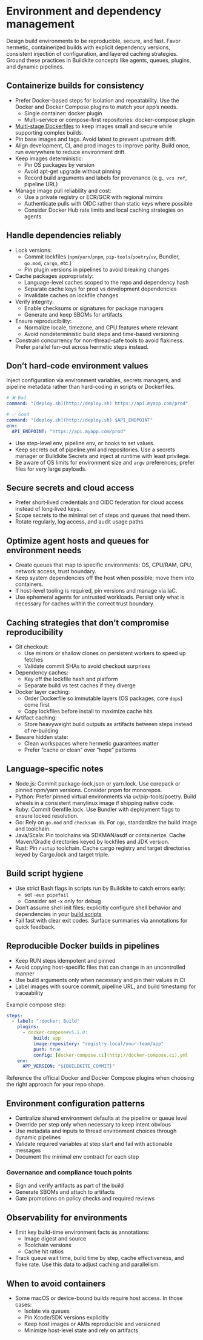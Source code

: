 # Environment and dependency management

Design build environments to be reproducible, secure, and fast. Favor hermetic, containerized builds with explicit dependency versions, consistent injection of configuration, and layered caching strategies. Ground these practices in Buildkite concepts like agents, queues, plugins, and dynamic pipelines.

## Containerize builds for consistency

- Prefer Docker-based steps for isolation and repeatability. Use the Docker and Docker Compose plugins to match your app’s needs.
    * Single container: docker plugin
    * Multi-service or compose-first repositories: docker-compose plugin
- [Multi-stage Dockerfiles](https://docs.docker.com/build/building/multi-stage/) to keep images small and secure while supporting complex builds.
- Pin base images and tags. Avoid latest to prevent upstream drift.
- Align development, CI, and prod images to improve parity. Build once, run everywhere to reduce environment drift.
- Keep images deterministic:
    * Pin OS packages by version
    * Avoid apt-get upgrade without pinning
    * Record build arguments and labels for provenance (e.g., `vcs ref`, pipeline URL)
- Manage image pull reliability and cost:
    * Use a private registry or ECR/GCR with regional mirrors
    * Authenticate pulls with OIDC rather than static keys where possible
    * Consider Docker Hub rate limits and local caching strategies on agents

## Handle dependencies reliably

- Lock versions:
    * Commit lockfiles (`npm`/`yarn`/`pnpm`, `pip-tools`/`poetry`/`uv`, Bundler, `go.mod`, `cargo`, etc.)
    * Pin plugin versions in pipelines to avoid breaking changes
- Cache packages appropriately:
    * Language-level caches scoped to the repo and dependency hash
    * Separate cache keys for prod vs development dependencies
    * Invalidate caches on lockfile changes
- Verify integrity:
    * Enable checksums or signatures for package managers
    * Generate and keep SBOMs for artifacts
- Ensure reproducibility:
    * Normalize locale, timezone, and CPU features where relevant
    * Avoid nondeterministic build steps and time-based versioning
- Constrain concurrency for non-thread-safe tools to avoid flakiness. Prefer parallel fan-out across hermetic steps instead.

## Don’t hard‑code environment values

Inject configuration via environment variables, secrets managers, and pipeline metadata rather than hard-coding in scripts or Dockerfiles.

```yaml
# ❌ Bad
command: "[deploy.sh](http://deploy.sh) https://api.myapp.com/prod"

# ✅ Good
command: "[deploy.sh](http://deploy.sh) $API_ENDPOINT"
env:
  API_ENDPOINT: "https://api.myapp.com/prod"
```

- Use step-level env, pipeline env, or hooks to set values.
- Keep secrets out of pipeline.yml and repositories. Use a secrets manager or Buildkite Secrets and inject at runtime with least privilege.
- Be aware of OS limits for environment size and `argv` preferences; prefer files for very large payloads.

## Secure secrets and cloud access

- Prefer short‑lived credentials and OIDC federation for cloud access instead of long‑lived keys.
- Scope secrets to the minimal set of steps and queues that need them.
- Rotate regularly, log access, and audit usage paths.

## Optimize agent hosts and queues for environment needs

- Create queues that map to specific environments: OS, CPU/RAM, GPU, network access, trust boundary.
- Keep system dependencies off the host when possible; move them into containers.
- If host-level tooling is required, pin versions and manage via IaC.
- Use ephemeral agents for untrusted workloads. Persist only what is necessary for caches within the correct trust boundary.

## Caching strategies that don’t compromise reproducibility

- Git checkout:
    * Use mirrors or shallow clones on persistent workers to speed up fetches
    * Validate commit SHAs to avoid checkout surprises
- Dependency caches:
    * Key off the lockfile hash and platform
    * Separate build vs test caches if they diverge
- Docker layer caching:
    * Order Dockerfile so immutable layers (OS packages, core `deps`) come first
    * Copy lockfiles before install to maximize cache hits
- Artifact caching:
    * Store heavyweight build outputs as artifacts between steps instead of re-building
- Beware hidden state:
    * Clean workspaces where hermetic guarantees matter
    * Prefer “cache or clean” over “hope” patterns

## Language-specific notes

- Node.js: Commit package-lock.json or yarn.lock. Use corepack or pinned npm/yarn versions. Consider pnpm for monorepos.
- Python: Prefer pinned virtual environments via uv/pip-tools/poetry. Build wheels in a consistent manylinux image if shipping native code.
- Ruby: Commit Gemfile.lock. Use Bundler with deployment flags to ensure locked resolution.
- Go: Rely on `go.mod` and `checksum db`. For `cgo`, standardize the build image and toolchain.
- Java/Scala: Pin toolchains via SDKMAN/asdf or containerize. Cache Maven/Gradle directories keyed by lockfiles and JDK version.
- Rust: Pin `rustup` toolchain. Cache cargo registry and target directories keyed by Cargo.lock and target triple.

## Build script hygiene

- Use strict Bash flags in scripts run by Buildkite to catch errors early:
    * set `-euo pipefail`
    * Consider set -x only for debug
- Don’t assume shell init files; explicitly configure shell behavior and dependencies in your [build scripts](/docs/pipelines/configure/writing-build-scripts)
- Fail fast with clear exit codes. Surface summaries via annotations for quick feedback.

## Reproducible Docker builds in pipelines

- Keep RUN steps idempotent and pinned
- Avoid copying host-specific files that can change in an uncontrolled manner
- Use build arguments only when necessary and pin their values in CI
- Label images with source commit, pipeline URL, and build timestamp for traceability

Example compose step:

```yaml
steps:
  - label: ":docker: Build"
    plugins:
      - docker-compose#v5.5.0:
          build: app
          image-repository: "registry.local/your-team/app"
          push: true
          config: [docker-compose.ci](http://docker-compose.ci).yml
    env:
      APP_VERSION: "${BUILDKITE_COMMIT}"
```

Reference the official Docker and Docker Compose plugins when choosing the right approach for your repo shape.

## Environment configuration patterns

- Centralize shared environment defaults at the pipeline or queue level
- Override per step only when necessary to keep intent obvious
- Use metadata and inputs to thread environment choices through dynamic pipelines
- Validate required variables at step start and fail with actionable messages
- Document the minimal env contract for each step

### Governance and compliance touch points

- Sign and verify artifacts as part of the build
- Generate SBOMs and attach to artifacts
- Gate promotions on policy checks and required reviews

## Observability for environments

- Emit key build-time environment facts as annotations:
    * Image digest and source
    * Toolchain versions
    * Cache hit ratios
- Track queue wait time, build time by step, cache effectiveness, and flake rate. Use this data to adjust caching and parallelism.

## When to avoid containers

- Some macOS or device-bound builds require host access. In those cases:
    * Isolate via queues
    * Pin Xcode/SDK versions explicitly
    * Keep host images or AMIs reproducible and versioned
    * Minimize host-level state and rely on artifacts
